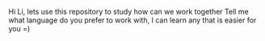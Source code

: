 Hi Li, lets use this repository to study how can we work together 
Tell me what language do you prefer to work with, I can learn any that is easier for you =) 
